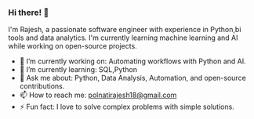 ### Hi there! 👋

I'm Rajesh, a passionate software engineer with experience in Python,bi tools and data analytics. I'm currently learning machine learning and AI while working on open-source projects.

- 🔭 I’m currently working on: Automating workflows with Python and AI.
- 🌱 I’m currently learning: SQL,Python 
- 💬 Ask me about: Python, Data Analysis, Automation, and open-source contributions.
- 📫 How to reach me: polnatirajesh18@gmail.com
- ⚡ Fun fact: I love to solve complex problems with simple solutions.

<!---
polnatirajesh/polnatirajesh is a ✨ special ✨ repository because its `README.md` (this file) appears on your GitHub profile.
You can click the Preview link to take a look at your changes.
--->
